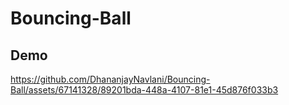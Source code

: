 # Bouncing-Ball

## Demo 
https://github.com/DhananjayNavlani/Bouncing-Ball/assets/67141328/89201bda-448a-4107-81e1-45d876f033b3

